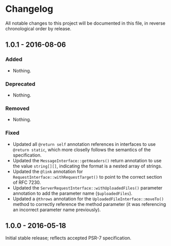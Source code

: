 # Changelog

All notable changes to this project will be documented in this file, in reverse chronological order by release.

## 1.0.1 - 2016-08-06

### Added

- Nothing.

### Deprecated

- Nothing.

### Removed

- Nothing.

### Fixed

- Updated all `@return self` annotation references in interfaces to use
  `@return static`, which more closelly follows the semantics of the specification.
- Updated the `MessageInterface::getHeaders()` return annotation to use the value `string[][]`, indicating the format is
  a nested array of strings.
- Updated the `@link` annotation for `RequestInterface::withRequestTarget()`
  to point to the correct section of RFC 7230.
- Updated the `ServerRequestInterface::withUploadedFiles()` parameter annotation to add the parameter
  name (`$uploadedFiles`).
- Updated a `@throws` annotation for the `UploadedFileInterface::moveTo()`
  method to correctly reference the method parameter (it was referencing an incorrect parameter name previously).

## 1.0.0 - 2016-05-18

Initial stable release; reflects accepted PSR-7 specification.
